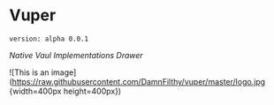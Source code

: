 # Vuper

`version: alpha 0.0.1`

*Native Vaul Implementations Drawer*

![This is an image](https://raw.githubusercontent.com/DamnFilthy/vuper/master/logo.jpg {width=400px height=400px})